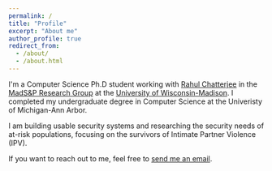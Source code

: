 ```yaml
---
permalink: /
title: "Profile"
excerpt: "About me"
author_profile: true
redirect_from: 
  - /about/
  - /about.html
---
```


I'm a Computer Science Ph.D student working with [Rahul Chatterjee](https://pages.cs.wisc.edu/~chatterjee/) in the [MadS&P Research Group](https://madsp.cs.wisc.edu/) at the [University of Wisconsin-Madison](https://www.wisc.edu/).
I completed my undergraduate degree in Computer Science at the Univeristy of Michigan-Ann Arbor.

I am building usable security systems and researching the security needs of at-risk populations, focusing on the survivors of Intimate Partner Violence (IPV).

If you want to reach out to me, feel free to [send me an email](mailto:ceccio@wisc.edu).
